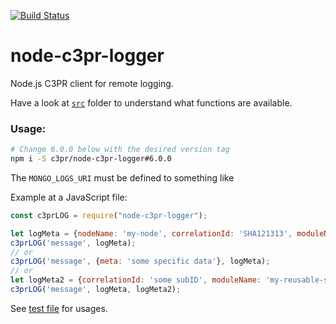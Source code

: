 [![Build Status](https://travis-ci.org/c3pr/node-c3pr-logger.svg?branch=master)](https://travis-ci.org/c3pr/node-c3pr-logger)

# node-c3pr-logger

Node.js C3PR client for remote logging.

Have a look at [`src`](src) folder to understand what functions are available.

### Usage:

```bash
# Change 6.0.0 below with the desired version tag
npm i -S c3pr/node-c3pr-logger#6.0.0
```

The `MONGO_LOGS_URI` must be defined to something like 

Example at a JavaScript file:

```javascript
const c3prLOG = require("node-c3pr-logger");

let logMeta = {nodeName: 'my-node', correlationId: 'SHA121313', moduleName: 'my-script'};
c3prLOG('message', logMeta);
// or
c3prLOG('message', {meta: 'some specific data'}, logMeta);
// or
let logMeta2 = {correlationId: 'some subID', moduleName: 'my-reusable-script'};
c3prLOG('message', logMeta, logMeta2);
```

See [test file](src/log.test.js) for usages.